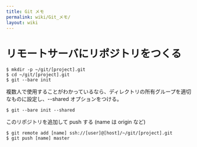 ```yaml
---
title: Git メモ
permalink: wiki/Git_メモ/
layout: wiki
---
```


リモートサーバにリポジトリをつくる
==================================

``` {.bash}
$ mkdir -p ~/git/[project].git
$ cd ~/git/[project].git
$ git --bare init
```

複数人で使用することがわかっているなら、ディレクトリの所有グループを適切なものに設定し、--shared
オプションをつける。

``` {.bash}
$ git --bare init --shared
```

このリポジトリを追加して push する (name は origin など)

``` {.bash}
$ git remote add [name] ssh://[user]@[host]/~/git/[project].git
$ git push [name] master
```
